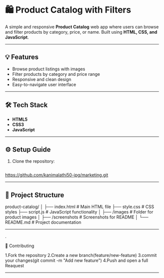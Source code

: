 # 🛍️ Product Catalog with Filters

A simple and responsive **Product Catalog** web app where users can browse and filter products by category, price, or name. Built using **HTML, CSS, and JavaScript**.

---

## 💡 Features

- Browse product listings with images  
- Filter products by category and price range  
- Responsive and clean design  
- Easy-to-navigate user interface  

---

## 🛠️ Tech Stack

- **HTML5**
- **CSS3**
- **JavaScript**

---

## ⚙️ Setup Guide

1. Clone the repository:
   ```bash
  https://github.com/kanimalathi50-jpg/marketing.git 
  

---

## 🧩 Project Structure

product-catalog/
│
├── index.html # Main HTML file
├── style.css # CSS styles
├── script.js # JavaScript functionality
│
├── /images # Folder for product images
│
├── /screenshots # Screenshots for README
│
└── README.md # Project documentation

---

.

🤝 Contributing

1.Fork the repository
2.Create a new branch(feature/new-feature)
3.commit your changes(git commit -m "Add new feature")
4.Push and open a full Reaquest

---
